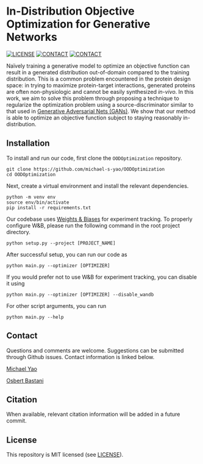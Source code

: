 # In-Distribution Objective Optimization for Generative Networks

[![LICENSE](https://img.shields.io/badge/license-MIT-green.svg)](LICENSE.md)
[![CONTACT](https://img.shields.io/badge/contact-michael.yao%40pennmedicine.upenn.edu-blue)](mailto:michael.yao@pennmedicine.upenn.edu)
[![CONTACT](https://img.shields.io/badge/contact-obastani%40seas.upenn.edu-blue)](mailto:obastani@seas.upenn.edu)

Na&iuml;vely training a generative model to optimize an objective function can result in a generated distribution out-of-domain compared to the training distribution. This is a common problem encountered in the protein design space: in trying to maximize protein-target interactions, generated proteins are often non-physiologic and cannot be easily synthesized *in-vivo*. In this work, we aim to solve this problem through proposing a technique to regularize the optimization problem using a source-discriminator similar to that used in [Generative Adversarial Nets (GANs)](https://arxiv.org/abs/1406.2661). We show that our method is able to optimize an objective function subject to staying reasonably in-distribution.

## Installation

To install and run our code, first clone the `OODOptimization` repository.

```
git clone https://github.com/michael-s-yao/OODOptimization
cd OODOptimization
```

Next, create a virtual environment and install the relevant dependencies.

```
python -m venv env
source env/bin/activate
pip install -r requirements.txt
```

Our codebase uses [Weights & Biases](https://wandb.ai/site) for experiment tracking. To properly configure W&B, please run the following command in the root project directory.

```
python setup.py --project [PROJECT_NAME]
```

After successful setup, you can run our code as

```
python main.py --optimizer [OPTIMIZER]
```

If you would prefer not to use W&B for experiment tracking, you can disable it using

```
python main.py --optimizer [OPTIMIZER] --disable_wandb
```

For other script arguments, you can run

```
python main.py --help
```

## Contact

Questions and comments are welcome. Suggestions can be submitted through Github issues. Contact information is linked below.

[Michael Yao](mailto:michael.yao@pennmedicine.upenn.edu)

[Osbert Bastani](mailto:obastani@seas.upenn.edu)

## Citation

When available, relevant citation information will be added in a future commit.

## License

This repository is MIT licensed (see [LICENSE](LICENSE)).
